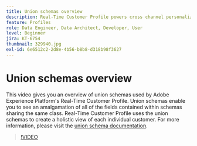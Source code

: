 ```yaml
---
title: Union schemas overview
description: Real-Time Customer Profile powers cross channel personalization at scale through each phase of the customer journey. Batch or Streaming data can be enabled for the Real-Time Customer Profile by enabling both the schema and corresponding dataset.
feature: Profiles
role: Data Engineer, Data Architect, Developer, User
level: Beginner
jira: KT-6754
thumbnail: 329940.jpg
exl-id: 6e6512c2-2d8e-4b56-b8b8-d318b98f3627
---
```

# Union schemas overview

This video gives you an overview of union schemas used by Adobe Experience Platform's Real-Time Customer Profile. Union schemas enable you to see an amalgamation of all of the fields contained within schemas sharing the same class. Real-Time Customer Profile uses the union schemas to create a holistic view of each individual customer. For more information, please visit the [union schema documentation](https://experienceleague.adobe.com/docs/experience-platform/profile/union-schemas/union-schema.html).

>[!VIDEO](https://video.tv.adobe.com/v/329940?learn=on&enablevpops)
